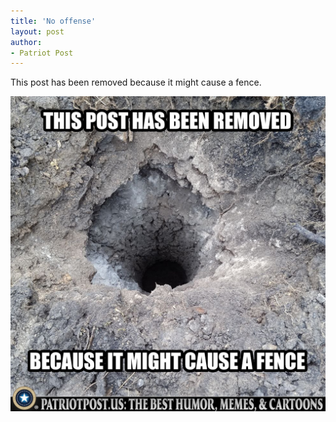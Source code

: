 ```yaml
---
title: 'No offense'
layout: post
author:
- Patriot Post
---
```


This post has been removed because it might cause a fence.

![No, a fence](/assets/2023/2023-06-19-no-offense.jpg "No, a fence")
